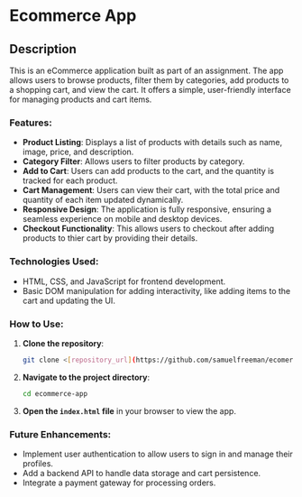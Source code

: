 # Ecommerce App

## Description
This is an eCommerce application built as part of an assignment. The app allows users to browse products, filter them by categories, add products to a shopping cart, and view the cart. It offers a simple, user-friendly interface for managing products and cart items.

### Features:
- **Product Listing**: Displays a list of products with details such as name, image, price, and description.
- **Category Filter**: Allows users to filter products by category.
- **Add to Cart**: Users can add products to the cart, and the quantity is tracked for each product.
- **Cart Management**: Users can view their cart, with the total price and quantity of each item updated dynamically. 
- **Responsive Design**: The application is fully responsive, ensuring a seamless experience on mobile and desktop devices.
- **Checkout Functionality**: This allows users to checkout after adding products to thier cart by providing their details.

### Technologies Used:
- HTML, CSS, and JavaScript for frontend development. 
- Basic DOM manipulation for adding interactivity, like adding items to the cart and updating the UI.

### How to Use:
1. **Clone the repository**:
    ```bash
    git clone <[repository_url](https://github.com/samuelfreeman/ecomerce-app.git)>
    ```

2. **Navigate to the project directory**:
    ```bash
    cd ecommerce-app
    ```

3. **Open the `index.html` file** in your browser to view the app.

### Future Enhancements:
- Implement user authentication to allow users to sign in and manage their profiles.
- Add a backend API to handle data storage and cart persistence.
- Integrate a payment gateway for processing orders.
